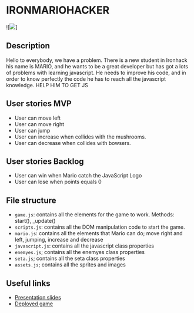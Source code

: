 # IRONMARIOHACKER

<!-- When you finish, add a nice screenshot of your game -->
<!--[<img src="./img/page.png">]()-->
![<img src= "../img/demomario.png">]

## Description

Hello to everybody, we have a problem. There is a new student in Ironhack his name is MARIO, and he wants to be a great developer
but has got a lots of problems with learning javascript. He needs to improve his code, and in order to know perfectly the code 
he has to reach all the javascript knowledge. HELP HIM TO GET JS 

## User stories MVP

- User can move left
- User can move right
- User can jump
- User can increase when collides with the mushrooms.
- User can decrease when collides with bowsers.

## User stories Backlog

- User can win when Mario catch the JavaScript Logo
- User can lose when points equals 0

## File structure

- <code>game.js</code>: contains all the elements for the game to work. Methods: start(), \_update()
- <code>scripts.js</code>: contains all the DOM manipulation code to start the game.
- <code>mario.js</code>: contains all the elements that Mario can do; move right and left, jumping, increase and decrease
- <code>javascript.js</code>: contains all  the  javascript class properties
- <code>enemyes.js</code>; contains all  the  enemyes class  properties
- <code>seta.js</code>; contains all  the  seta class properties
- <code>assets.js</code>; contains all the sprites and images
## Useful links

<!-- When you finish, add these links and commit -->

- [Presentation slides](file:///C:/Users/jcort/Downloads/slides-ironmariohack%20(1).html)
- [Deployed game](http://127.0.0.1:5555/)
